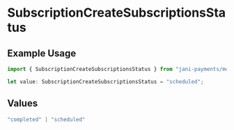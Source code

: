# SubscriptionCreateSubscriptionsStatus

## Example Usage

```typescript
import { SubscriptionCreateSubscriptionsStatus } from "jani-payments/models/operations";

let value: SubscriptionCreateSubscriptionsStatus = "scheduled";
```

## Values

```typescript
"completed" | "scheduled"
```